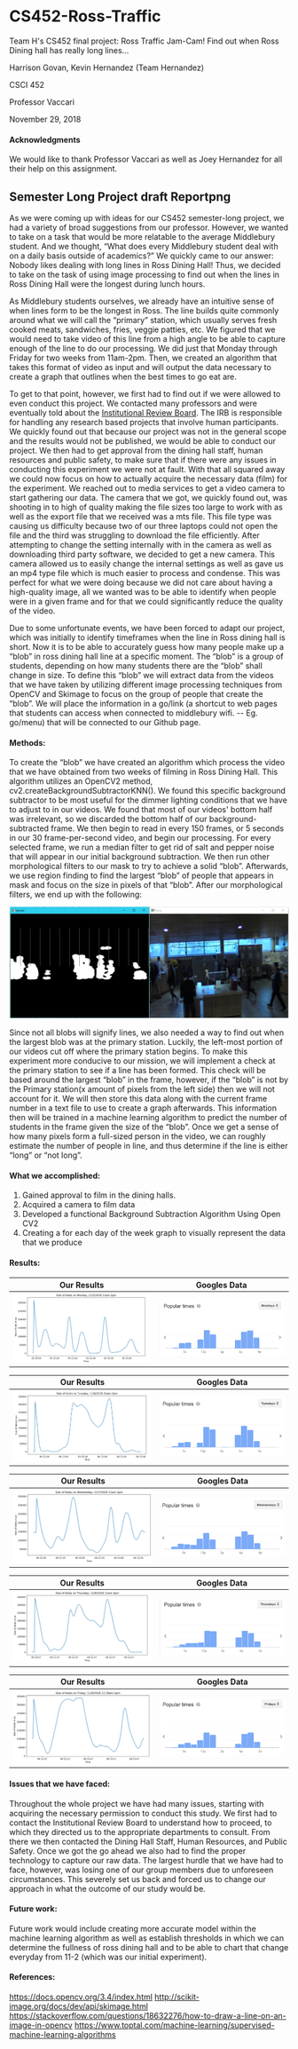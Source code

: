 # CS452-Ross-Traffic
Team H's CS452 final project: Ross Traffic Jam-Cam! Find out when Ross Dining hall has really long lines...

Harrison Govan, Kevin Hernandez (Team Hernandez)

CSCI 452

Professor Vaccari

November 29, 2018

#### Acknowledgments
  We would like to thank Professor Vaccari as well as Joey Hernandez for all their help on this assignment.

## Semester Long Project draft Reportpng
  
  As we were coming up with ideas for our CS452 semester-long project, we had a variety of broad suggestions from our professor. However, we wanted to take on a task that would be more relatable to the average Middlebury student. And we thought, “What does every Middlebury student deal with on a daily basis outside of academics?” We quickly came to our answer: Nobody likes dealing with long lines in Ross Dining Hall! Thus, we decided to take on the task of using image processing to find out when the lines in Ross Dining Hall were the longest during lunch hours. 
  
  As Middlebury students ourselves, we already have an intuitive sense of when lines form to be the longest in Ross. The line builds quite commonly around what we will call the “primary” station, which usually serves fresh cooked meats, sandwiches, fries, veggie patties, etc.  We figured that we would need to take video of this line from a high angle to be able to capture enough of the line to do our processing. We did just that  Monday through Friday for two weeks from 11am-2pm. Then, we created an algorithm that takes this format of video as input and will output the data necessary to create a graph that outlines when the best times to go eat are.
  
  To get to that point, however, we first had to find out if we were allowed to even conduct this project.  We contacted many professors and were eventually told about the [Institutional Review Board](http://www.middlebury.edu/academics/resources/irb).  The IRB is responsible for handling any research based projects that involve human participants.  We quickly found out that because our project was not in the general scope and the results would not be published, we would be able to conduct our project.  We then had to get approval from the dining hall staff, human resources and public safety, to make sure that if there were any issues in conducting this experiment we were not at fault.  With that all squared away we could now focus on how to actually acquire the necessary data (film) for the experiment.  We reached out to media services to get a video camera to start gathering our data.  The camera that we got, we quickly found out, was shooting in to high of quality making the file sizes too large to work with as well as the export file that we received was a mts file.  This file type was causing us difficulty because two of our three laptops could not open the file and the third was struggling to download the file efficiently.  After attempting to change the setting internally with in the camera as well as downloading third party software, we decided to get a new camera. This camera allowed us to easily change the internal settings as well as gave us an mp4 type file which is much easier to process and condense.  This was perfect for what we were doing because we did not care about having a high-quality image, all we wanted was to be able to identify when people were in a given frame and for that we could significantly reduce the quality of the video. 
  
  Due to some unfortunate events, we have been forced to adapt our project, which was initially to identify timeframes when the line in Ross dining hall is short. Now it is to be able to accurately guess how many people make up a “blob” in ross dining hall line at a specific moment. The “blob” is a group of students, depending on how many students there are the “blob” shall change in size.   To define this “blob” we will extract data from the videos that we have taken by utilizing different image processing techniques from OpenCV and Skimage to focus on the group of people that create the “blob”.  We will place the information in a go/link (a shortcut to web pages that students can access when connected to middlebury wifi. -- Eg. go/menu)  that will be connected to our Github page.
  
#### Methods:
  To create the “blob” we have created an algorithm which process the video that we have obtained from two weeks of filming in Ross Dining Hall.  This algorithm utilizes an OpenCV2 method, cv2.createBackgroundSubtractorKNN(). We found this specific background subtractor to be most useful for the dimmer lighting conditions that we have to adjust to in our videos. We found that most of our videos' bottom half was irrelevant, so we discarded the bottom half of our background-subtracted frame. We then begin to read in every 150 frames, or 5 seconds in our 30 frame-per-second video, and begin our processing. For every selected frame, we run a median filter to get rid of salt and pepper noise that will appear in our initial background subtraction. We then run other morphological filters to our mask to try to achieve a solid “blob”. Afterwards, we use region finding to find the largest “blob” of people that appears in mask and focus on the size in pixels of that “blob”. After our morphological filters, we end up with the following:
  
![alt text](https://github.com/Krizeon/CS452-Ross-Traffic/blob/master/bgsubtraction%20example.png "Logo Title Text 1")
    
  Since not all blobs will signify lines, we also needed a way to find out when the largest blob was at the primary station. Luckily, the left-most portion of our videos cut off where the primary station begins. To make this experiment more conducive to our mission, we will implement a check at the primary station to see if a line has been formed. This check will be based around the largest “blob” in the frame, however, if the “blob” is not by the Primary station(x amount of pixels from the left side) then we will not account for it.  We will then store this data along with the current frame number in a text file to use to create a graph afterwards.  This information then will be trained in a machine learning algorithm to predict the number of students in the frame given the size of the “blob”. Once we get a sense of how many pixels form a full-sized person in the video, we can roughly estimate the number of people in line, and thus determine if the line is either “long” or “not long”.

#### What we accomplished: 
1.    Gained approval to film in the dining halls.
2.    Acquired a camera to film data 
3.    Developed a functional Background Subtraction Algorithm Using Open CV2
4.    Creating a for each day of the week graph to visually represent the data that we produce

#### Results:

Our Results                |  Googles Data
:-------------------------:|:-------------------------:
![alt text](https://github.com/Krizeon/CS452-Ross-Traffic/blob/master/monday%20smooth%20graph.png "Monday")  |  ![alt text](https://github.com/Krizeon/CS452-Ross-Traffic/blob/master/google%20monday%20graph.png "Monday")

Our Results                |  Googles Data
:-------------------------:|:-------------------------:
![alt text](https://github.com/Krizeon/CS452-Ross-Traffic/blob/master/tuesday%20smooth%20graph.png "Tuesday")  |  ![alt text](https://github.com/Krizeon/CS452-Ross-Traffic/blob/master/google%20tuesday%20graph.png "Tuesday")

Our Results                |  Googles Data
:-------------------------:|:-------------------------:
![alt text](https://github.com/Krizeon/CS452-Ross-Traffic/blob/master/wednesday%20smooth%20graph.png "Wednesday")  |  ![alt text](https://github.com/Krizeon/CS452-Ross-Traffic/blob/master/google%20wednesday.png "Wednesday")

Our Results                |  Googles Data
:-------------------------:|:-------------------------:
![alt text](https://github.com/Krizeon/CS452-Ross-Traffic/blob/master/thursday%20smooth%20graph.png "Thursday")  |  ![alt text](https://github.com/Krizeon/CS452-Ross-Traffic/blob/master/google%20thursday%20graph.png "Thursday")

Our Results                |  Googles Data
:-------------------------:|:-------------------------:
![alt text](https://github.com/Krizeon/CS452-Ross-Traffic/blob/master/friday%20smooth%20graph.png "Friday")  |  ![alt text](https://github.com/Krizeon/CS452-Ross-Traffic/blob/master/google%20friday%20graph.png "Friday")





 
#### Issues that we have faced:
  Throughout the whole project we have had many issues, starting with acquiring the necessary permission to conduct this study. We first had to contact the Institutional Review Board to understand how to proceed, to which they directed us to the appropriate departments to consult. From there we then contacted the Dining Hall Staff, Human Resources, and Public Safety.  Once we got the go ahead we also had to find the proper technology to capture our raw data.  The largest hurdle that we have had to face, however, was losing one of our group members due to unforeseen circumstances. This severely set us back and forced us to change our approach in what the outcome of our study would be.  
  
#### Future work:
Future work would include creating more accurate model within the machine learning algorithm as well as establish thresholds in which we can determine the fullness of ross dining hall and to be able to chart that change everyday from 11-2 (which was our initial experiment).

#### References:
 
https://docs.opencv.org/3.4/index.html
http://scikit-image.org/docs/dev/api/skimage.html
https://stackoverflow.com/questions/18632276/how-to-draw-a-line-on-an-image-in-opencv 
https://www.toptal.com/machine-learning/supervised-machine-learning-algorithms 


